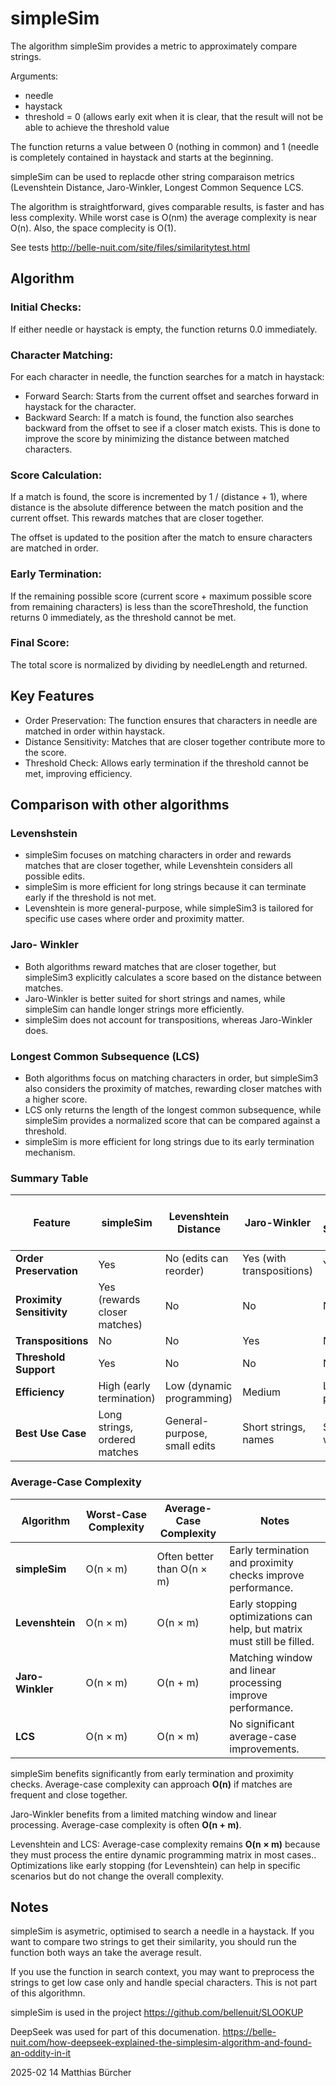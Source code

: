 # simpleSim

The algorithm simpleSim provides a metric to approximately compare strings.

Arguments:
- needle
- haystack
- threshold = 0 (allows early exit when it is clear, that the result will not be able to achieve the threshold value

The function returns a value between 0 (nothing in common) and 1 (needle is completely contained in haystack and starts at the beginning.

simpleSim can be used to replacde other string comparaison metrics (Levenshtein Distance, Jaro-Winkler, Longest Common Sequence LCS.

The algorithm is straightforward, gives comparable results, is faster and has less complexity. While worst case is O(nm) the average complexity is near O(n). Also, the space complecity is O(1).

See tests http://belle-nuit.com/site/files/similaritytest.html

## Algorithm

### Initial Checks:
If either needle or haystack is empty, the function returns 0.0 immediately.

### Character Matching:
For each character in needle, the function searches for a match in haystack:
- Forward Search: Starts from the current offset and searches forward in haystack for the character.
- Backward Search: If a match is found, the function also searches backward from the offset to see if a closer match exists. This is done to improve the score by minimizing the distance between matched characters.

### Score Calculation:
If a match is found, the score is incremented by 1 / (distance + 1), where distance is the absolute difference between the match position and the current offset. This rewards matches that are closer together.

The offset is updated to the position after the match to ensure characters are matched in order.

### Early Termination:
If the remaining possible score (current score + maximum possible score from remaining characters) is less than the scoreThreshold, the function returns 0 immediately, as the threshold cannot be met.

### Final Score:
The total score is normalized by dividing by needleLength and returned.

## Key Features

- Order Preservation: The function ensures that characters in needle are matched in order within haystack.
- Distance Sensitivity: Matches that are closer together contribute more to the score.
- Threshold Check: Allows early termination if the threshold cannot be met, improving efficiency.

## Comparison with other algorithms

### Levenshstein

- simpleSim focuses on matching characters in order and rewards matches that are closer together, while Levenshtein considers all possible edits.
- simpleSim is more efficient for long strings because it can terminate early if the threshold is not met.
- Levenshtein is more general-purpose, while simpleSim3 is tailored for specific use cases where order and proximity matter.

### Jaro- Winkler

- Both algorithms reward matches that are closer together, but simpleSim3 explicitly calculates a score based on the distance between matches.
- Jaro-Winkler is better suited for short strings and names, while simpleSim can handle longer strings more efficiently.
- simpleSim does not account for transpositions, whereas Jaro-Winkler does.

### Longest Common Subsequence (LCS)

- Both algorithms focus on matching characters in order, but simpleSim3 also considers the proximity of matches, rewarding closer matches with a higher score.
- LCS only returns the length of the longest common subsequence, while simpleSim provides a normalized score that can be compared against a threshold.
- simpleSim is more efficient for long strings due to its early termination mechanism.

### **Summary Table**

| Feature                     | simpleSim                     | Levenshtein Distance          | Jaro-Winkler                  | Longest Common Subsequence (LCS) |
|-----------------------------|----------------------------------|-------------------------------|-------------------------------|----------------------------------|
| **Order Preservation**       | Yes                              | No (edits can reorder)        | Yes (with transpositions)     | Yes                              |
| **Proximity Sensitivity**    | Yes (rewards closer matches)     | No                            | No                            | No                               |
| **Transpositions**           | No                               | No                            | Yes                           | No                               |
| **Threshold Support**        | Yes                              | No                            | No                            | No                               |
| **Efficiency**               | High (early termination)         | Low (dynamic programming)     | Medium                        | Low (dynamic programming)        |
| **Best Use Case**            | Long strings, ordered matches   | General-purpose, small edits  | Short strings, names          | Sequences with gaps              |

### Average-Case Complexity

| Algorithm            | Worst-Case Complexity | Average-Case Complexity       | Notes                                      |
|----------------------|-----------------------|-------------------------------|--------------------------------------------|
| **simpleSim**        | O(n × m)             | Often better than O(n × m)    | Early termination and proximity checks improve performance. |
| **Levenshtein**      | O(n × m)             | O(n × m)                      | Early stopping optimizations can help, but matrix must still be filled. |
| **Jaro-Winkler**     | O(n × m)             | O(n + m)                      | Matching window and linear processing improve performance. |
| **LCS**              | O(n × m)             | O(n × m)                      | No significant average-case improvements.  |


simpleSim benefits significantly from early termination and proximity checks. Average-case complexity can approach **O(n)** if matches are frequent and close together.

Jaro-Winkler benefits from a limited matching window and linear processing. Average-case complexity is often **O(n + m)**.

Levenshtein and LCS: Average-case complexity remains **O(n × m)** because they must process the entire dynamic programming matrix in most cases.. Optimizations like early stopping (for Levenshtein) can help in specific scenarios but do not change the overall complexity.

## Notes

simpleSim is asymetric, optimised to search a needle in a haystack. If you want to compare two strings to get their similarity, you should run the function both ways an take the average result.

If you use the function in search context, you may want to preprocess the strings to get low case only and handle special characters. This is not part of this algorithmn.

simpleSim is used in the project https://github.com/bellenuit/SLOOKUP

DeepSeek was used for part of this documenation. https://belle-nuit.com/how-deepseek-explained-the-simplesim-algorithm-and-found-an-oddity-in-it

2025-02 14 Matthias Bürcher
